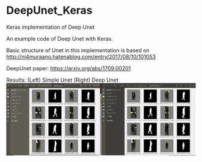 # DeepUnet_Keras
Keras implementation of Deep Unet

An example code of Deep Unet with Keras.

Basic structure of Unet in this implementation is based on
http://ni4muraano.hatenablog.com/entry/2017/08/10/101053

DeepUnet paper:
https://arxiv.org/abs/1709.00201


Results:
(Left) Simple Unet  (Right)  Deep Unet
![Results](https://github.com/TKouyama/DeepUnet_Keras/blob/images/Sample_result_unet_deep.png)


